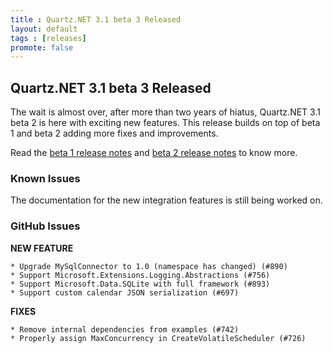 ```yaml
---
title : Quartz.NET 3.1 beta 3 Released
layout: default
tags : [releases]
promote: false
---
```


## Quartz.NET 3.1 beta 3 Released

The wait is almost over, after more than two years of hiatus, Quartz.NET 3.1 beta 2 is here with exciting new features.
This release builds on top of beta 1 and beta 2 adding more fixes and improvements.

Read the [beta 1 release notes](/2020/07/08/quartznet-3-1-beta-1-released/) and [beta 2 release notes](/2020/07/14/quartznet-3-1-beta-2-released/) to know more.

### Known Issues

The documentation for the new integration features is still being worked on.

### GitHub Issues

__NEW FEATURE__

    * Upgrade MySqlConnector to 1.0 (namespace has changed) (#890)
    * Support Microsoft.Extensions.Logging.Abstractions (#756)
    * Support Microsoft.Data.SQLite with full framework (#893)
    * Support custom calendar JSON serialization (#697)

__FIXES__

    * Remove internal dependencies from examples (#742)
    * Properly assign MaxConcurrency in CreateVolatileScheduler (#726)  

<Download />

